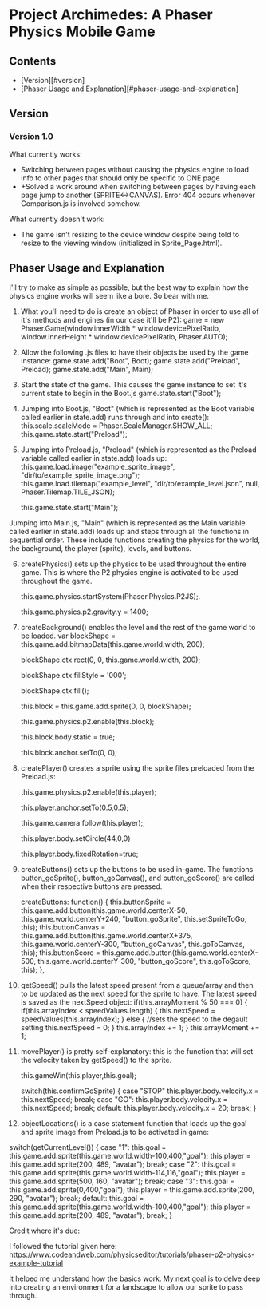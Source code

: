 # Project Archimedes: A Phaser Physics Mobile Game

## Contents
- [Version][#version]
- [Phaser Usage and Explanation][#phaser-usage-and-explanation]

## Version

### Version 1.0
What currently works:
- Switching between pages without causing the physics engine to load info to other pages that should only be specific to ONE page
- +Solved a work around when switching between pages by having each page jump to another (SPRITE<->CANVAS). Error 404 occurs whenever Comparison.js is involved somehow.

What currently doesn't work:
- The game isn't resizing to the device window despite being told to resize to the viewing window (initialized in Sprite_Page.html).

## Phaser Usage and Explanation

I'll try to make as simple as possible, but the best way to explain how the physics engine works will seem like a bore.
So bear with me.

1) What you'll need to do is create an object of Phaser in order to use all of it's methods and engines (in our case it'll
be P2):
    game = new Phaser.Game(window.innerWidth * window.devicePixelRatio, window.innerHeight * window.devicePixelRatio, Phaser.AUTO);
    <!--The parameters are self-explanatory except for Phaser.AUTO. This allows Phaser to use WebGL to run things on the webapge-->

2) Allow the following .js files to have their objects be used by the game instance:
    game.state.add("Boot", Boot);
    game.state.add("Preload", Preload);
    game.state.add("Main", Main);

3) Start the state of the game. This causes the game instance to set it's current state to begin in the Boot.js
    game.state.start("Boot");

4) Jumping into Boot.js, "Boot" (which is represented as the Boot variable called earlier in state.add) runs through
and into create():
    this.scale.scaleMode = Phaser.ScaleManager.SHOW_ALL;
    this.game.state.start("Preload");
    <!--ScaleManager.SHOW_ALL allows the current game instance to show the entire game display while still maintaining
    the aspect ratio-->
    <!--game instance then jumps into the Preload.js-->

5) Jumping into Preload.js, "Preload" (which is represented as the Preload variable called earlier in state.add) loads
up:
    this.game.load.image("example_sprite_image", "dir/to/example_sprite_image.png");
    this.game.load.tilemap("example_level", "dir/to/example_level.json", null, Phaser.Tilemap.TILE_JSON);
    <!--This is where sprites, images, and tile sets (level layout) are loaded to be used by the game instance-->
    <!--The second line is creating the physics and collision parameters of the level-->

    this.game.state.start("Main");
    <!--As you can guess, we are jumping into Main.js-->

Jumping into Main.js, "Main" (which is represented as the Main variable called earlier in state.add) loads
up and steps through all the functions in sequential order. These include functions creating the physics for the world, the background, the player (sprite), levels, and buttons.

6) createPhysics() sets up the physics to be used throughout the entire game. This is where the P2 physics engine is activated to be 	    used throughout the game. 

    this.game.physics.startSystem(Phaser.Physics.P2JS);.
    <!--This line allows for the P2 engine to be engaged-->

    this.game.physics.p2.gravity.y = 1400;
    <!--Once the P2 engine has been activated, you can set the gravity of the game instance envrionment-->

7) createBackground() enables the level and the rest of the game world to be loaded.
    var blockShape = this.game.add.bitmapData(this.game.world.width, 200);
    <!--Creates a blockShape variable that is the width of the game's display in terms of pixels and 200 pixels in length-->

    blockShape.ctx.rect(0, 0, this.game.world.width, 200);
    <!--Sets blockShape to have a rectangle perimeter-->

    blockShape.ctx.fillStyle = '000';
    <!--The fill pattern for blockShape will now be black-->

    blockShape.ctx.fill();
    <!--blockShape will allow the area denoted by the perimeter set previously to be entirely black-->

    this.block = this.game.add.sprite(0, 0, blockShape);
    <!--Adding blockShape to block instance in order to be used a sprite-->

    this.game.physics.p2.enable(this.block);
    <!--This enables the block instance to be affect by the P2 engine's calculations-->

    this.block.body.static = true;
    <!--Fixes the block instance in the space, preventing to be influenced by gravity-->

    this.block.anchor.setTo(0, 0);
    <!--This places the block instance in a specific location in the game's display, in this case the origin of the
    rectangle is set to the top left corner of the game's display. This will cause it to appear like a tiled roof-->

8) createPlayer() creates a sprite using the sprite files preloaded from the Preload.js:

    this.game.physics.p2.enable(this.player);
    <!--places character in world-->

    this.player.anchor.setTo(0.5,0.5);
    <!--Sets the sprite at an x and y placement from its original initiation-->
    
    this.game.camera.follow(this.player);;
    <!--Camera follows the player throughout the world-->
    
    this.player.body.setCircle(44,0,0)
    <!--Gives the player a hitbox (radius, offestx, offsety)-->

    this.player.body.fixedRotation=true;
    <!--wouldn't want the character tumbling over-->

9) createButtons() sets up the buttons to be used in-game. The functions button_goSprite(), button_goCanvas(), and button_goScore() are called when their respective buttons are pressed.
    
    <!--Create the buttons in the game-->
    createButtons: function()
    {
	this.buttonSprite = this.game.add.button(this.game.world.centerX-50, this.game.world.centerY+240, "button_goSprite",
	      this.setSpriteToGo, this);
      	this.buttonCanvas = this.game.add.button(this.game.world.centerX+375, this.game.world.centerY-300, "button_goCanvas", this.goToCanvas, this);
      	this.buttonScore  = this.game.add.button(this.game.world.centerX-500, this.game.world.centerY-300, "button_goScore", this.goToScore, this);
    },

10) getSpeed() pulls the latest speed present from a queue/array and then to be updated as the next speed for the sprite to have. The latest speed is saved as the nextSpeed object:
    if(this.arrayMoment % 50 === 0)
    {
	if(this.arrayIndex < speedValues.length)
	{
		this.nextSpeed = speedValues[this.arrayIndex];
	}
	else
	{
		//sets the speed to the degault setting
		this.nextSpeed = 0;
	}
	this.arrayIndex += 1;
    }
    this.arrayMoment += 1;

11) movePlayer() is pretty self-explanatory: this is the function that will set the velocity taken by getSpeed() to the sprite.
    
    this.gameWin(this.player,this.goal);
    <!--This checks to see if the player has reached the goal-->

    switch(this.confirmGoSprite)
    {
    	<!--The velocity is measured using pixels per second-->
      	case "STOP"
         this.player.body.velocity.x = this.nextSpeed;
         break;
      	case "GO":
         this.player.body.velocity.x = this.nextSpeed;
         break;
      	default:
	 this.player.body.velocity.x = 20;
	 break;
   }

12) objectLocations() is a case statement function that loads up the goal and sprite image from Preload.js to be activated in      game:

   <!--Loads corresponding level based on getCurrentLevel() request-->
   switch(getCurrentLevel())
   {
   	case "1":
      	 this.goal  = this.game.add.sprite(this.game.world.width-100,400,"goal");
      	 this.player = this.game.add.sprite(200, 489, "avatar");
	 break;
   	case "2":
      	 this.goal  = this.game.add.sprite(this.game.world.width-114,116,"goal");
       	 this.player = this.game.add.sprite(500, 160, "avatar");
      	 break;
   	case "3":
      	 this.goal  = this.game.add.sprite(0,400,"goal");
      	 this.player = this.game.add.sprite(200, 290, "avatar");
      	 break;
   	default:
      	 this.goal  = this.game.add.sprite(this.game.world.width-100,400,"goal");
      	 this.player = this.game.add.sprite(200, 489, "avatar");
      	 break;
   }
	

Credit where it's due:

I followed the tutorial given here: https://www.codeandweb.com/physicseditor/tutorials/phaser-p2-physics-example-tutorial

It helped me understand how the basics work. My next goal is to delve deep into creating an environment for a landscape
to allow our sprite to pass through.
